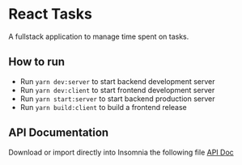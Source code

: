 # React Tasks

A fullstack application to manage time spent on tasks.

## How to run

- Run `yarn dev:server` to start backend development server
- Run `yarn dev:client` to start frontend development server
- Run `yarn start:server` to start backend production server
- Run `yarn build:client` to build a frontend release

## API Documentation

Download or import directly into Insomnia the following file [API Doc](https://github.com/kaluabentes)
